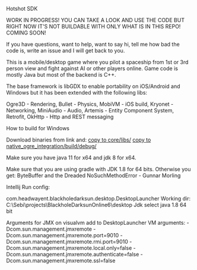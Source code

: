 Hotshot SDK

WORK IN PROGRESS!
YOU CAN TAKE A LOOK AND USE THE CODE BUT RIGHT NOW IT'S NOT BUILDABLE WITH ONLY WHAT IS IN THIS REPO!
COMING SOON!

If you have questions, want to help, want to say hi, tell me how bad the code is, write an issue and I will get back to you.

This is a mobile/desktop game where you pilot a spaceship from 1st or 3rd person view and fight against AI or other players online.
Game code is mostly Java but most of the backend is C++.

The base framework is libGDX to enable portability on iOS/Android and Windows but it has been extended with the following libs:

Ogre3D - Rendering, 
Bullet - Physics,
MobiVM - iOS build, 
Kryonet - Networking,
MiniAudio - Audio,
Artemis - Entity Component System,
Retrofit, OkHttp - Http and REST messaging

How to build for Windows

Download binaries from link and: 
[copy to core/libs/](http://www.headwayentertainment.net/core_libs.7z)
[copy to native_ogre_integration/build/debug/](http://www.headwayentertainment.net/native-client-lib.7z)

Make sure you have java 11 for x64 and jdk 8 for x64.

Make sure that you are using gradle with JDK 1.8 for 64 bits. Otherwise you get:
ByteBuffer and the Dreaded NoSuchMethodError - Gunnar Morling

Intellij Run config:

com.headwayent.blackholedarksun.desktop.DesktopLauncher
Working dir: C:\Sebi\projects\BlackholeDarksunOnline6\desktop
Jdk select java 1.8 64 bit

Arguments for JMX on visualvm add to DesktopLauncher VM arguments:
-Dcom.sun.management.jmxremote
-Dcom.sun.management.jmxremote.port=9010
-Dcom.sun.management.jmxremote.rmi.port=9010
-Dcom.sun.management.jmxremote.local.only=false
-Dcom.sun.management.jmxremote.authenticate=false
-Dcom.sun.management.jmxremote.ssl=false

